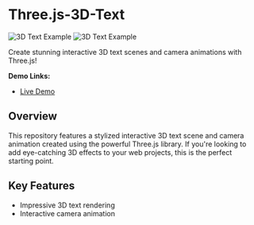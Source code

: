 # Three.js-3D-Text

![3D Text Example](https://github.com/Imagineer99/Three.js-3D-Text/assets/130007945/c926f184-3233-4a54-81c1-34912a355bbf)
![3D Text Example](https://github.com/Imagineer99/Three.js-3D-Text/assets/130007945/2a667e15-e706-4536-8105-0e7c0d800cad)

Create stunning interactive 3D text scenes and camera animations with Three.js!

**Demo Links:**
- [Live Demo](https://ls3wfs.csb.app/)


## Overview

This repository features a stylized interactive 3D text scene and camera animation created using the powerful Three.js library. If you're looking to add eye-catching 3D effects to your web projects, this is the perfect starting point.

## Key Features

- Impressive 3D text rendering
- Interactive camera animation


